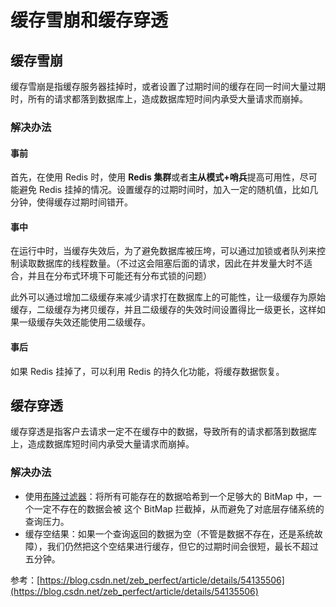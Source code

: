 # 缓存雪崩和缓存穿透

## 缓存雪崩

缓存雪崩是指缓存服务器挂掉时，或者设置了过期时间的缓存在同一时间大量过期时，所有的请求都落到数据库上，造成数据库短时间内承受大量请求而崩掉。

### 解决办法

#### 事前

首先，在使用 Redis 时，使用 **Redis 集群**或者**主从模式+哨兵**提高可用性，尽可能避免 Redis 挂掉的情况。设置缓存的过期时间时，加入一定的随机值，比如几分钟，使得缓存过期时间错开。

#### 事中

在运行中时，当缓存失效后，为了避免数据库被压垮，可以通过加锁或者队列来控制读取数据库的线程数量。（不过这会阻塞后面的请求，因此在并发量大时不适合，并且在分布式环境下可能还有分布式锁的问题）

此外可以通过增加二级缓存来减少请求打在数据库上的可能性，让一级缓存为原始缓存，二级缓存为拷贝缓存，并且二级缓存的失效时间设置得比一级更长，这样如果一级缓存失效还能使用二级缓存。

#### 事后

如果 Redis 挂掉了，可以利用 Redis 的持久化功能，将缓存数据恢复。

## 缓存穿透

缓存穿透是指客户去请求一定不在缓存中的数据，导致所有的请求都落到数据库上，造成数据库短时间内承受大量请求而崩掉。

### 解决办法

- 使用[布隆过滤器](https://zh.wikipedia.org/wiki/%E5%B8%83%E9%9A%86%E8%BF%87%E6%BB%A4%E5%99%A8)：将所有可能存在的数据哈希到一个足够大的 BitMap 中，一个一定不存在的数据会被 这个 BitMap 拦截掉，从而避免了对底层存储系统的查询压力。
- 缓存空结果：如果一个查询返回的数据为空（不管是数据不存在，还是系统故障），我们仍然把这个空结果进行缓存，但它的过期时间会很短，最长不超过五分钟。

参考：[https://blog.csdn.net/zeb_perfect/article/details/54135506](https://blog.csdn.net/zeb_perfect/article/details/54135506)
